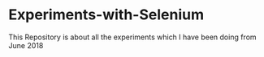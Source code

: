 # Experiments-with-Selenium
This Repository is about all the experiments which I have been doing from June 2018
